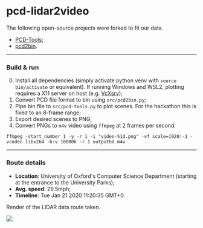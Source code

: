 # pcd-lidar2video

The following open-source projects were forked to fit our data.

* [PCD-Tools](https://github.com/alirezaasvadi/PCD-Tools);
* [pcd2bin](https://github.com/Yuseung-Na/pcd2bin).

---
### Build & run

0. Install all dependencies (simply activate python venv with `source bin/activate` or equivalent). If running Windows and WSL2, plotting requires a X11 server on host (e.g. [VcXsrv](https://sourceforge.net/projects/vcxsrv/));
2. Convert PCD file format to bin using `src/pcd2bin.py`;
3. Pipe bin file to `src/pcd-tools.py` to plot scenes. For the hackathon this is fixed to an 8-frame range;
4. Export desired scenes to PNG;
5. Convert PNGs to `m4v` video using `ffmpeg` at 2 frames per second:

```
ffmpeg -start_number 1 -y -r 1 -i "video-%1d.png" -vf scale=1920:-1 -vcodec libx264 -b:v 10000k -r 1 outputhd.m4v
```

---

### Route details

* **Location**: University of Oxford's Computer Science Department (starting at the entrance to the University Parks);
* **Avg. speed**: 29.5mph;
* **Timeline**: Tue Jan 21 2020 11:20:35 GMT+0.

Render of the LIDAR data route taken.

![](data/video.gif)
